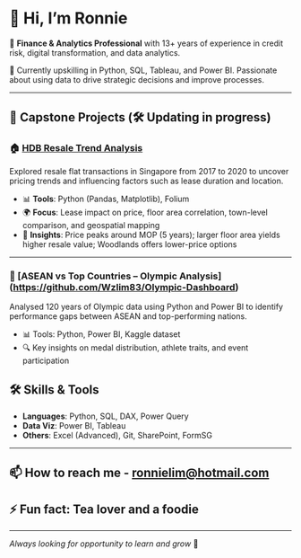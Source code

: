 # 👋 Hi, I’m Ronnie
:briefcase: **Finance & Analytics Professional** with 13+ years of experience in credit risk, digital transformation, and data analytics.

🌱 Currently upskilling in Python, SQL, Tableau, and Power BI. Passionate about using data to drive strategic decisions and improve processes.
  
---

## 🚀 Capstone Projects (🛠️ Updating in progress)

### 🏠 [HDB Resale Trend Analysis](https://github.com/Wzlim83/hdb-resale-trend-analysis)  
Explored resale flat transactions in Singapore from 2017 to 2020 to uncover pricing trends and influencing factors such as lease duration and location.

- 📊 **Tools**: Python (Pandas, Matplotlib), Folium  
- 🌍 **Focus**: Lease impact on price, floor area correlation, town-level comparison, and geospatial mapping  
- 📌 **Insights**: Price peaks around MOP (5 years); larger floor area yields higher resale value; Woodlands offers lower-price options

---

### 🏅 [ASEAN vs Top Countries – Olympic Analysis] (https://github.com/Wzlim83/Olympic-Dashboard)
Analysed 120 years of Olympic data using Python and Power BI to identify performance gaps between ASEAN and top-performing nations.

- 📊 Tools: Python, Power BI, Kaggle dataset
- 🔍 Key insights on medal distribution, athlete traits, and event participation

## 🛠️ Skills & Tools

- **Languages**: Python, SQL, DAX, Power Query
- **Data Viz**: Power BI, Tableau
- **Others**: Excel (Advanced), Git, SharePoint, FormSG
  
---

## 📫 How to reach me - ronnielim@hotmail.com
## ⚡ Fun fact: Tea lover and a foodie 

---

_Always looking for opportunity to learn and grow_ 🚀

<!---
Wzlim83/Wzlim83 is a ✨ special ✨ repository because its `README.md` (this file) appears on your GitHub profile.
You can click the Preview link to take a look at your changes.
--->
